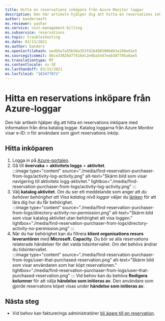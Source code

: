 ```yaml
---
title: Hitta en reservations inköpare från Azure Monitor loggar
description: Den här artikeln hjälper dig att hitta en reservations inköpare med information från Azure Monitor loggar.
author: bandersmsft
ms.reviewer: yashar
ms.service: cost-management-billing
ms.subservice: reservations
ms.topic: troubleshooting
ms.date: 03/13/2021
ms.author: banders
ms.openlocfilehash: eedb5e7a55b50a353fd16498500b891e289e61e5
ms.sourcegitcommit: 66ce33826d77416dc2e4ba5447eeb387705a6ae5
ms.translationtype: MT
ms.contentlocale: sv-SE
ms.lasthandoff: 03/15/2021
ms.locfileid: "103477071"
---
```

# <a name="find-a-reservation-purchaser-from-azure-logs"></a>Hitta en reservations inköpare från Azure-loggar

Den här artikeln hjälper dig att hitta en reservations inköpare med information från dina katalog loggar. Katalog loggarna från Azure Monitor visar e-ID: n för användare som gjort reservations inköp.

## <a name="find-the-purchaser"></a>Hitta inköparen

1. Logga in på [Azure-portalen](https://portal.azure.com).
1. Gå till **övervaka**  >  **aktivitets loggs**  >  **aktivitet**.  
    :::image type="content" source="./media/find-reservation-purchaser-from-logs/activity-log-activity.png" alt-text="Skärm bild som visar navigering till aktivitets logg-aktivitet." lightbox="./media/find-reservation-purchaser-from-logs/activity-log-activity.png" :::
1. Välj **katalog aktivitet**. Om du ser ett meddelande som anger att *du behöver behörighet att Visa katalog nivå loggar* väljer du [länken](../../role-based-access-control/elevate-access-global-admin.md) för att lära dig hur du får behörighet.  
    :::image type="content" source="./media/find-reservation-purchaser-from-logs/directory-activity-no-permission.png" alt-text="Skärm bild som visar katalog aktivitet utan behörighet att visa loggen." lightbox="./media/find-reservation-purchaser-from-logs/directory-activity-no-permission.png" :::
1. När du har behörighet kan du filtrera **klient organisations resurs leverantören** med **Microsoft. Capacity**. Du bör se alla reservations relaterade händelser för det valda tidsintervallet. Om det behövs ändrar du tidsintervallet.  
    :::image type="content" source="./media/find-reservation-purchaser-from-logs/user-that-purchased-reservation.png" alt-text="Skärm bild som visar användaren som har köpt reservationen." lightbox="./media/find-reservation-purchaser-from-logs/user-that-purchased-reservation.png" :::
    Vid behov kan du behöva **Redigera kolumner** för att välja **händelse som initieras av**.
   Den användare som gjorde reservations köpet visas under **händelse som initieras av**.

## <a name="next-steps"></a>Nästa steg

- Vid behov kan fakturerings administratörer [bli ägare till en reservation](view-reservations.md#how-billing-administrators-view-or-manage-reservations).